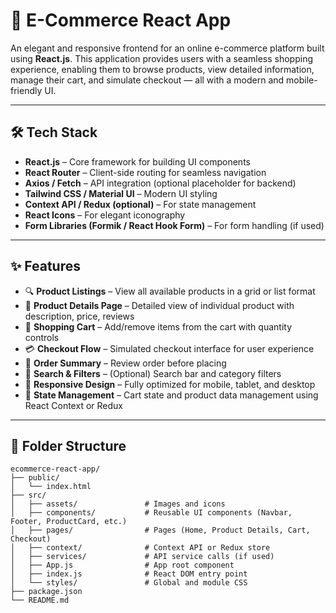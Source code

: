# 🛒 E-Commerce React App 

An elegant and responsive frontend for an online e-commerce platform built using **React.js**. This application provides users with a seamless shopping experience, enabling them to browse products, view detailed information, manage their cart, and simulate checkout — all with a modern and mobile-friendly UI.

---

## 🛠️ Tech Stack

- **React.js** – Core framework for building UI components  
- **React Router** – Client-side routing for seamless navigation  
- **Axios / Fetch** – API integration (optional placeholder for backend)  
- **Tailwind CSS / Material UI** – Modern UI styling  
- **Context API / Redux (optional)** – For state management  
- **React Icons** – For elegant iconography  
- **Form Libraries (Formik / React Hook Form)** – For form handling (if used)  

---

## ✨ Features

- 🔍 **Product Listings** – View all available products in a grid or list format  
- 📄 **Product Details Page** – Detailed view of individual product with description, price, reviews  
- 🛒 **Shopping Cart** – Add/remove items from the cart with quantity controls  
- 💳 **Checkout Flow** – Simulated checkout interface for user experience  
- 🧾 **Order Summary** – Review order before placing  
- 🔎 **Search & Filters** – (Optional) Search bar and category filters  
- 🌙 **Responsive Design** – Fully optimized for mobile, tablet, and desktop  
- 🧠 **State Management** – Cart state and product data management using React Context or Redux  

---

## 📁 Folder Structure

```plaintext
ecommerce-react-app/
├── public/
│   └── index.html
├── src/
│   ├── assets/               # Images and icons
│   ├── components/           # Reusable UI components (Navbar, Footer, ProductCard, etc.)
│   ├── pages/                # Pages (Home, Product Details, Cart, Checkout)
│   ├── context/              # Context API or Redux store
│   ├── services/             # API service calls (if used)
│   ├── App.js                # App root component
│   ├── index.js              # React DOM entry point
│   └── styles/               # Global and module CSS
├── package.json
└── README.md
